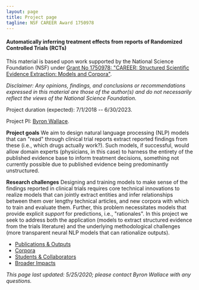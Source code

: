 ```yaml
---
layout: page
title: Project page
tagline: NSF CAREER Award 1750978
---
```


#### Automatically inferring treatment effects from reports of Randomized Controlled Trials (RCTs)

This material is based upon work supported by the National Science Foundation (NSF) under [Grant No 1750978: "CAREER: Structured Scientific Evidence Extraction: Models and Corpora"](https://www.nsf.gov/awardsearch/showAward?AWD_ID=1750978).


*Disclaimer: Any opinions, findings, and conclusions or recommendations expressed in this material are those of the author(s) and do not necessarily reflect the views of the National Science Foundation.*

Project duration (expected): 7/1/2018 -- 6/30/2023.

Project PI: [Byron Wallace](http://www.byronwallace.com).

**Project goals** We aim to design natural language processing (NLP) models that can "read" through clinical trial reports extract reported findings from these (i.e., which drugs actually work?). Such models, if successful, would allow domain experts (physicians, in this case) to harness the entirety of the published evidence base to inform treatment decisions, something not currently possible due to published evidence being predominantly unstructured.

**Research challenges** Designing and training models to make sense of the findings reported in clinical trials requires core technical innovations to realize models that can jointly extract entities and infer relationships between them over lengthy technical articles, and new corpora with which to train and evaluate them. Further, this problem necessitates models that provide explicit *support* for predictions, i.e., "rationales". In this project we seek to address both the application (models to extract structured evidence from the trials literature) and the underlying methodological challenges (more transparent neural NLP models that can rationalize outputs). 


- [Publications & Outputs](pages/independent_site.html)
- [Corpora](http://evidence-inference.ebm-nlp.com/)
- [Students & Collaborators](pages/user_site.html)
- [Broader Impacts](pages/broader_impacts.html)


*This page last updated: 5/25/2020; please contact Byron Wallace with any questions.*
 
